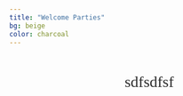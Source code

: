 ```yaml
---
title: "Welcome Parties"
bg: beige
color: charcoal
---
```


<!-- text -->
<div style="
  color: #2C2C2C;               /* charcoal text for readability */
  font-family: 'Playfair Display', serif;  /* elegant wedding font */
  font-size: 2em;
  line-height: 1.7;
  text-align: center;
  max-width: 700px;
  margin: 40px auto;
">
  <p>
     sdfsdfsf
  </p>
</div>

